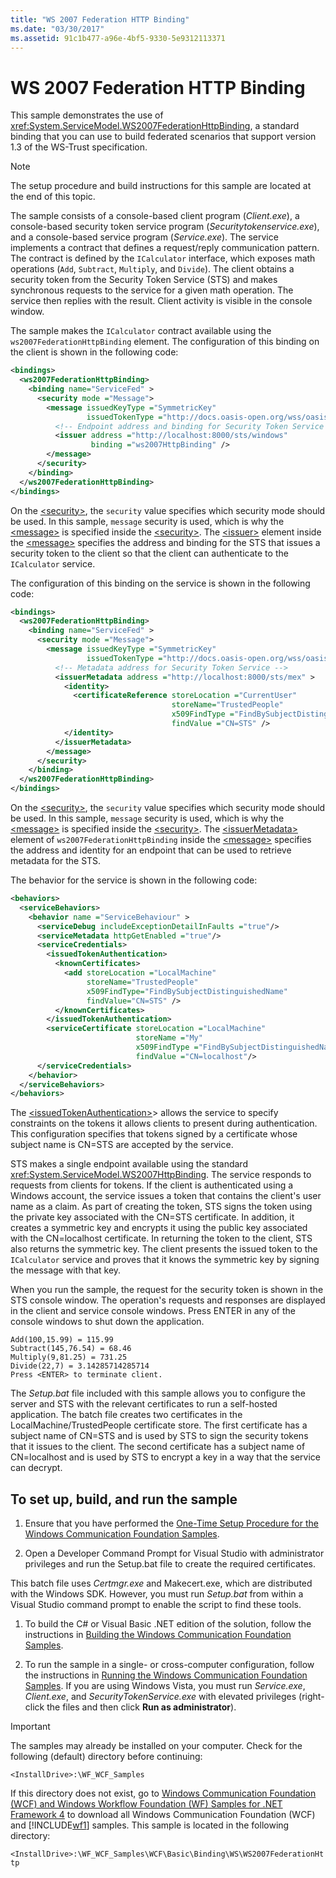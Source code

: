 ```yaml
---
title: "WS 2007 Federation HTTP Binding"
ms.date: "03/30/2017"
ms.assetid: 91c1b477-a96e-4bf5-9330-5e9312113371
---
```

# WS 2007 Federation HTTP Binding

This sample demonstrates the use of <xref:System.ServiceModel.WS2007FederationHttpBinding>, a standard binding that you can use to build federated scenarios that support version 1.3 of the WS-Trust specification.

> [!NOTE]
> The setup procedure and build instructions for this sample are located at the end of this topic.

The sample consists of a console-based client program (*Client.exe*), a console-based security token service program (*Securitytokenservice.exe*), and a console-based service program (*Service.exe*). The service implements a contract that defines a request/reply communication pattern. The contract is defined by the `ICalculator` interface, which exposes math operations (`Add`, `Subtract`, `Multiply`, and `Divide`). The client obtains a security token from the Security Token Service (STS) and makes synchronous requests to the service for a given math operation. The service then replies with the result. Client activity is visible in the console window.

The sample makes the `ICalculator` contract available using the `ws2007FederationHttpBinding` element. The configuration of this binding on the client is shown in the following code:

```xml
<bindings>
  <ws2007FederationHttpBinding>
    <binding name="ServiceFed" >
      <security mode ="Message">
        <message issuedKeyType ="SymmetricKey"
                 issuedTokenType ="http://docs.oasis-open.org/wss/oasis-wss-saml-token-profile-1.1#SAMLV1.1" >
          <!-- Endpoint address and binding for Security Token Service -->
          <issuer address ="http://localhost:8000/sts/windows"
                  binding ="ws2007HttpBinding" />
        </message>
      </security>
    </binding>
  </ws2007FederationHttpBinding>
</bindings>
```

On the [\<security>](../../configure-apps/file-schema/wcf/security-element-of-ws2007federationhttpbinding.md), the `security` value specifies which security mode should be used. In this sample, `message` security is used, which is why the [\<message>](../../configure-apps/file-schema/wcf/message-element-of-ws2007federationhttpbinding.md) is specified inside the [\<security>](../../configure-apps/file-schema/wcf/security-element-of-ws2007federationhttpbinding.md). The [\<issuer>](../../configure-apps/file-schema/wcf/issuer.md) element inside the [\<message>](../../configure-apps/file-schema/wcf/message-element-of-ws2007federationhttpbinding.md) specifies the address and binding for the STS that issues a security token to the client so that the client can authenticate to the `ICalculator` service.
  
The configuration of this binding on the service is shown in the following code:

```xml
<bindings>
  <ws2007FederationHttpBinding>
    <binding name="ServiceFed" >
      <security mode ="Message">
        <message issuedKeyType ="SymmetricKey"
                 issuedTokenType ="http://docs.oasis-open.org/wss/oasis-wss-saml-token-profile-1.1#SAMLV1.1" >
          <!-- Metadata address for Security Token Service -->
          <issuerMetadata address ="http://localhost:8000/sts/mex" >
            <identity>
              <certificateReference storeLocation ="CurrentUser"
                                    storeName="TrustedPeople"
                                    x509FindType ="FindBySubjectDistinguishedName"
                                    findValue ="CN=STS" />
            </identity>
          </issuerMetadata>
        </message>
      </security>
    </binding>
  </ws2007FederationHttpBinding>
</bindings>
```

On the [\<security>](../../configure-apps/file-schema/wcf/security-element-of-ws2007federationhttpbinding.md), the `security` value specifies which security mode should be used. In this sample, `message` security is used, which is why the [\<message>](../../configure-apps/file-schema/wcf/message-element-of-ws2007federationhttpbinding.md) is specified inside the [\<security>](../../configure-apps/file-schema/wcf/security-element-of-ws2007federationhttpbinding.md). The [\<issuerMetadata>](../../configure-apps/file-schema/wcf/issuermetadata.md) element of `ws2007FederationHttpBinding` inside the [\<message>](../../configure-apps/file-schema/wcf/message-element-of-ws2007federationhttpbinding.md) specifies the address and identity for an endpoint that can be used to retrieve metadata for the STS.

The behavior for the service is shown in the following code:

```xml
<behaviors>
  <serviceBehaviors>
    <behavior name ="ServiceBehaviour" >
      <serviceDebug includeExceptionDetailInFaults ="true"/>
      <serviceMetadata httpGetEnabled ="true"/>
      <serviceCredentials>
        <issuedTokenAuthentication>
          <knownCertificates>
            <add storeLocation ="LocalMachine"
                 storeName="TrustedPeople"
                 x509FindType="FindBySubjectDistinguishedName"
                 findValue="CN=STS" />
          </knownCertificates>
        </issuedTokenAuthentication>
        <serviceCertificate storeLocation ="LocalMachine"
                            storeName ="My"
                            x509FindType ="FindBySubjectDistinguishedName"
                            findValue ="CN=localhost"/>
      </serviceCredentials>
    </behavior>
  </serviceBehaviors>
</behaviors>
```
  
The [\<issuedTokenAuthentication>](../../configure-apps/file-schema/wcf/issuedtokenauthentication-of-servicecredentials.md)> allows the service to specify constraints on the tokens it allows clients to present during authentication. This configuration specifies that tokens signed by a certificate whose subject name is CN=STS are accepted by the service.

STS makes a single endpoint available using the standard <xref:System.ServiceModel.WS2007HttpBinding>. The service responds to requests from clients for tokens. If the client is authenticated using a Windows account, the service issues a token that contains the client's user name as a claim. As part of creating the token, STS signs the token using the private key associated with the CN=STS certificate. In addition, it creates a symmetric key and encrypts it using the public key associated with the CN=localhost certificate. In returning the token to the client, STS also returns the symmetric key. The client presents the issued token to the `ICalculator` service and proves that it knows the symmetric key by signing the message with that key.

When you run the sample, the request for the security token is shown in the STS console window. The operation's requests and responses are displayed in the client and service console windows. Press ENTER in any of the console windows to shut down the application.

```console
Add(100,15.99) = 115.99
Subtract(145,76.54) = 68.46
Multiply(9,81.25) = 731.25
Divide(22,7) = 3.14285714285714
Press <ENTER> to terminate client.
```

The *Setup.bat* file included with this sample allows you to configure the server and STS with the relevant certificates to run a self-hosted application. The batch file creates two certificates in the LocalMachine/TrustedPeople certificate store. The first certificate has a subject name of CN=STS and is used by STS to sign the security tokens that it issues to the client. The second certificate has a subject name of CN=localhost and is used by STS to encrypt a key in a way that the service can decrypt.

## To set up, build, and run the sample
  
1. Ensure that you have performed the [One-Time Setup Procedure for the Windows Communication Foundation Samples](one-time-setup-procedure-for-the-wcf-samples.md).

2. Open a Developer Command Prompt for Visual Studio with administrator privileges and run the Setup.bat file to create the required certificates.

 This batch file uses *Certmgr.exe* and Makecert.exe, which are distributed with the Windows SDK. However, you must run *Setup.bat* from within a Visual Studio command prompt to enable the script to find these tools.

1. To build the C# or Visual Basic .NET edition of the solution, follow the instructions in [Building the Windows Communication Foundation Samples](building-the-samples.md).

2. To run the sample in a single- or cross-computer configuration, follow the instructions in [Running the Windows Communication Foundation Samples](running-the-samples.md). If you are using Windows Vista, you must run *Service.exe*, *Client.exe*, and *SecurityTokenService.exe* with elevated privileges (right-click the files and then click **Run as administrator**).

> [!IMPORTANT]
> The samples may already be installed on your computer. Check for the following (default) directory before continuing:
> 
> `<InstallDrive>:\WF_WCF_Samples`
> 
> If this directory does not exist, go to [Windows Communication Foundation (WCF) and Windows Workflow Foundation (WF) Samples for .NET Framework 4](https://www.microsoft.com/download/details.aspx?id=21459) to download all Windows Communication Foundation (WCF) and [!INCLUDE[wf1](../../../../includes/wf1-md.md)] samples. This sample is located in the following directory:
> 
> `<InstallDrive>:\WF_WCF_Samples\WCF\Basic\Binding\WS\WS2007FederationHttp`
